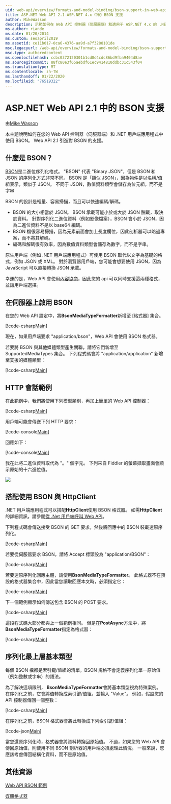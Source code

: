 ```yaml
---
uid: web-api/overview/formats-and-model-binding/bson-support-in-web-api-21
title: ASP.NET Web API 2.1-ASP.NET 4.x 中的 BSON 支援
author: MikeWasson
description: 示範如何在 Web API 控制器（伺服器端）和適用于 ASP.NET 4.x 的 .NET 用戶端應用程式中使用 BSON。
ms.author: riande
ms.date: 01/20/2014
ms.custom: seoapril2019
ms.assetid: ce11b017-0ca6-4376-aa9d-a7f3288101de
msc.legacyurl: /web-api/overview/formats-and-model-binding/bson-support-in-web-api-21
msc.type: authoredcontent
ms.openlocfilehash: ccbc0372120301b1cd8d4cdc86bd9fba9404d8ae
ms.sourcegitcommit: 88fc80e3f65aebdf61ec9414810ddbc31c543f04
ms.translationtype: MT
ms.contentlocale: zh-TW
ms.lasthandoff: 01/22/2020
ms.locfileid: "76519322"
---
```

# <a name="bson-support-in-aspnet-web-api-21"></a>ASP.NET Web API 2.1 中的 BSON 支援

由[Mike Wasson](https://github.com/MikeWasson)

本主題說明如何在您的 Web API 控制器（伺服器端）和 .NET 用戶端應用程式中使用 BSON。 Web API 2.1 引進對 BSON 的支援。 

## <a name="what-is-bson"></a>什麼是 BSON？

[BSON](http://bsonspec.org/)是二進位序列化格式。 "BSON" 代表 "Binary JSON"，但是 BSON 和 JSON 的序列化方式非常不同。 BSON 是「類似 JSON」，因為物件是以名稱/值組表示，類似于 JSON。 不同于 JSON，數值資料類型會儲存為位元組，而不是字串

BSON 的設計是輕量、容易掃描，而且可以快速編碼/解碼。

- BSON 的大小相當於 JSON。 BSON 承載可能小於或大於 JSON 酬載，取決於資料。 針對序列化二進位資料（例如影像檔案），BSON 會小於 JSON，因為二進位資料不是以 base64 編碼。
- BSON 檔很容易掃描，因為元素前面會加上長度欄位，因此剖析器可以略過專案，而不將其解碼。
- 編碼和解碼很有效率，因為數值資料類型會儲存為數字，而不是字串。

原生用戶端（例如 .NET 用戶端應用程式）可使用 BSON 取代以文字為基礎的格式，例如 JSON 或 XML。 對於瀏覽器用戶端，您可能會想要使用 JSON，因為 JavaScript 可以直接轉換 JSON 承載。

幸運的是，Web API 會使用[內容協商](content-negotiation.md)，因此您的 api 可以同時支援這兩種格式，並讓用戶端選擇。

## <a name="enabling-bson-on-the-server"></a>在伺服器上啟用 BSON

在您的 Web API 設定中，將**BsonMediaTypeFormatter**新增至 [格式器] 集合。

[!code-csharp[Main](bson-support-in-web-api-21/samples/sample1.cs)]

現在，如果用戶端要求 "application/bson"，Web API 會使用 BSON 格式器。

若要將 BSON 與其他媒體類型產生關聯，請將它們新增至 SupportedMediaTypes 集合。 下列程式碼會將 "application/application" 新增至支援的媒體類型：

[!code-csharp[Main](bson-support-in-web-api-21/samples/sample2.cs)]

## <a name="example-http-session"></a>HTTP 會話範例

在此範例中，我們將使用下列模型類別，再加上簡單的 Web API 控制器：

[!code-csharp[Main](bson-support-in-web-api-21/samples/sample3.cs)]

用戶端可能會傳送下列 HTTP 要求：

[!code-console[Main](bson-support-in-web-api-21/samples/sample4.cmd)]

回應如下：

[!code-console[Main](bson-support-in-web-api-21/samples/sample5.cmd)]

我在此將二進位資料取代為 &quot;。&quot; 個字元。 下列來自 Fiddler 的螢幕擷取畫面會顯示原始的十六進位值。

[![](bson-support-in-web-api-21/_static/image2.png)](bson-support-in-web-api-21/_static/image1.png)

## <a name="using-bson-with-httpclient"></a>搭配使用 BSON 與 HttpClient

.NET 用戶端應用程式可以搭配**HttpClient**使用 BSON 格式器。 如需**HttpClient**的詳細資訊，請參閱[從 .Net 用戶端呼叫 Web API](../advanced/calling-a-web-api-from-a-net-client.md)。

下列程式碼會傳送接受 BSON 的 GET 要求，然後將回應中的 BSON 裝載還原序列化。

[!code-csharp[Main](bson-support-in-web-api-21/samples/sample6.cs)]

若要從伺服器要求 BSON，請將 Accept 標頭設為 "application/BSON"：

[!code-csharp[Main](bson-support-in-web-api-21/samples/sample7.cs)]

若要還原序列化回應主體，請使用**BsonMediaTypeFormatter**。 此格式器不在預設的格式器集合中，因此當您讀取回應本文時，必須指定它：

[!code-csharp[Main](bson-support-in-web-api-21/samples/sample8.cs)]

下一個範例顯示如何傳送包含 BSON 的 POST 要求。

[!code-csharp[Main](bson-support-in-web-api-21/samples/sample9.cs)]

這段程式碼大部分都與上一個範例相同。 但是在**PostAsync**方法中，將**BsonMediaTypeFormatter**指定為格式器：

[!code-csharp[Main](bson-support-in-web-api-21/samples/sample10.cs)]

## <a name="serializing-top-level-primitive-types"></a>序列化最上層基本類型

每個 BSON 檔都是索引鍵/值組的清單。BSON 規格不會定義序列化單一原始值（例如整數或字串）的語法。

為了解決這項限制， **BsonMediaTypeFormatter**會將基本類型視為特殊案例。 在序列化之前，它會將值轉換成索引鍵/值組，並輸入 "Value"。 例如，假設您的 API 控制器傳回一個整數：

[!code-csharp[Main](bson-support-in-web-api-21/samples/sample11.cs)]

在序列化之前，BSON 格式器會將此轉換成下列索引鍵/值組：

[!code-json[Main](bson-support-in-web-api-21/samples/sample12.json)]

當您還原序列化時，格式器會將資料轉換回原始值。 不過，如果您的 Web API 會傳回原始值，則使用不同 BSON 剖析器的用戶端必須處理此情況。 一般來說，您應該考慮傳回結構化資料，而不是原始值。

## <a name="additional-resources"></a>其他資源

[Web API BSON 範例](https://github.com/aspnet/samples/tree/master/samples/aspnet/WebApi/BSONSample/)

[媒體格式器](media-formatters.md)
